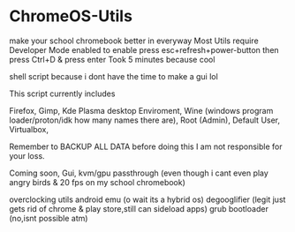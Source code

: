 # ChromeOS-Utils
make your school chromebook better in everyway
Most Utils require Developer Mode enabled
to enable press esc+refresh+power-button then press Ctrl+D & press enter
Took 5 minutes because cool

shell script  because i dont have the time to make a gui lol


This script currently includes

Firefox, 
Gimp, 
Kde Plasma desktop Enviroment, 
Wine (windows program loader/proton/idk how many names there are), 
Root (Admin), 
Default User, 
Virtualbox,

Remember to BACKUP ALL DATA before doing this I am not responsible for your loss.



Coming soon,
Gui, kvm/gpu passthrough (even though i cant even play angry birds & 20 fps on my school chromebook)

overclocking utils
android emu (o wait its a hybrid os)
degooglifier (legit just gets rid of chrome & play store,still can sideload apps)
grub bootloader (no,isnt possible atm)
